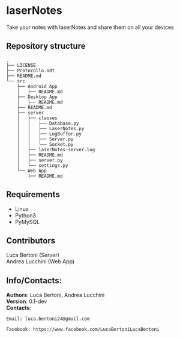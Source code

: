 # laserNotes

Take your notes with laserNotes and share them on all your devices

## Repository structure
```
.
├── LICENSE
├── Protocollo.odt
├── README.md
└── src
    ├── Android App
    │   ├── README.md
    ├── Desktop App
    │   ├── README.md
    ├── README.md
    ├── server
    │   ├── classes
    │   │   ├── Database.py
    │   │   ├── LaserNotes.py
    │   │   ├── LogBuffer.py
    │   │   ├── Server.py
    │   │   └── Socket.py
    │   ├── laserNotes-server.log
    │   ├── README.md
    │   ├── server.py
    │   └── settings.py
    └── Web App
        ├── README.md

```

## Requirements
* Linux
* Python3
* PyMySQL

## Contributors
Luca Bertoni (Server)  
Andrea Lucchini (Web App)  

## Info/Contacts:
**Authors**: Luca Bertoni, Andrea Lucchini  
**Version**: 0.1-dev  
**Contacts**:  

	Email: luca.bertoni24@gmail.com  

	Facebook: https://www.facebook.com/LucaBertoniLucaBertoni